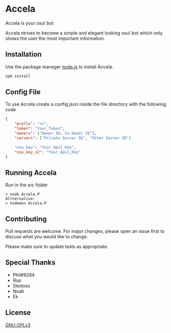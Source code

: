 # Accela

Accela is your osu! bot

Accela strives to become a simple and elegant looking osu! bot which only shows the user the most important information.

## Installation

Use the package manager [node.js](https://nodejs.org/en/) to install Accela.

```bash
npm install
```

## Config File

To use Accela create a config.json inside the file directory with the following code

```json
{
	"prefix": ">>",
	"token": "Your_Token",
	"owners": ["Owner ID, Co-Owner ID"],
	"servers": ["Private Server ID", "Other Server ID"]

	"osu_key": "Your_Api1_Key",
	"osu_key_v2": "Your_Api2_Key"
}
```

## Running Accela

Run in the src folder

```
> node Accela.P
Altnernative: 
> nodemon Accela.P
```

## Contributing
Pull requests are welcome. For major changes, please open an issue first to discuss what you would like to change.

Please make sure to update tests as appropriate.

## Special Thanks
- Phil#9284
- Rop
- Stedoss
- Noah
- Ek

## License
[GNU GPLv3](https://choosealicense.com/licenses/gpl-3.0/)
